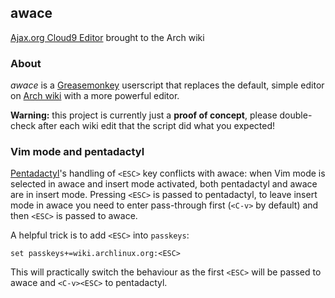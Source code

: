 ## awace

[Ajax.org Cloud9 Editor](http://ace.c9.io/) brought to the Arch wiki

### About

_awace_ is a [Greasemonkey](https://en.wikipedia.org/wiki/Greasemonkey) userscript that replaces the default, simple editor on [Arch wiki](https://wiki.archlinux.org/) with a more powerful editor.

__Warning:__ this project is currently just a __proof of concept__, please double-check after each wiki edit that the script did what you expected!

### Vim mode and pentadactyl

[Pentadactyl](http://5digits.org/pentadactyl/)'s handling of `<ESC>` key conflicts with awace: when Vim mode is selected in awace and insert mode activated, both pentadactyl and awace are in insert mode. Pressing `<ESC>` is passed to pentadactyl, to leave insert mode in awace you need to enter pass-through first (`<C-v>` by default) and then `<ESC>` is passed to awace.

A helpful trick is to add `<ESC>` into `passkeys`:

    set passkeys+=wiki.archlinux.org:<ESC>

This will practically switch the behaviour as the first `<ESC>` will be passed to awace and `<C-v><ESC>` to pentadactyl.
